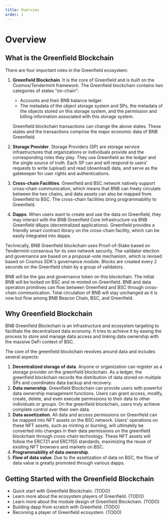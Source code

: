 ```yaml
---
title: Overview
order: 1
---
```

# Overview

## What is the Greenfield Blockchain

There are four important roles in the Greenfield ecosystem:

1. **Greenfield Blockchain**. It is the core of Greenfield and is built on the Cosmos/Tendermint framework. The Greenfield 
  blockchain contains two categories of states "on-chain":
   - Accounts and their BNB balance ledger.
   - The metadata of the object storage system and SPs, the metadata of the objects stored on this storage system, and the 
      permission and billing information associated with this storage system.
   
   Greenfield blockchain transactions can change the above states. These states and the transactions comprise the major 
   economic data of BNB Greenfield.

2. **Storage Provider**. Storage Providers (SP) are storage service infrastructures that organizations or individuals provide 
  and the corresponding roles they play. They use Greenfield as the ledger and the single source of truth. Each SP can and 
  will respond to users' requests to write (upload) and read (download) data, and serve as the gatekeeper for user rights and 
  authentications.

3. **Cross-chain Facilities**. Greenfield and BSC network natively support cross-chain communication, which means that BNB 
  can freely circulate between the two chains, and data assets can also be mapped from Greenfield to BSC. The cross-chain facilities
  bring programmability to Greenfield.

4. **Dapps**. When users want to create and use the data on Greenfield, they may interact with the BNB Greenfield Core 
   Infrastructure via BNB Greenfield dApps (decentralized applications). Greenfield provides a friendly smart contract 
   library on the cross-chain facility, which can be easily integrated into dapps. 

Technically, BNB Greenfield blockchain uses Proof-of-Stake based on Tendermint-consensus for its own network security. 
The validator election and governance are based on a proposal-vote mechanism, which is revised based on Cosmos SDK's
governance module. Blocks are created every 2 seconds on the Greenfield chain by a group of validators.

BNB will be the gas and governance token on this blockchain. The initial BNB will be locked on BSC and re-minted on Greenfield.
BNB and data operation primitives can flow between Greenfield and BSC through cross-chain communication. Total circulation of 
BNB will stay unchanged as it is now but flow among BNB Beacon Chain, BSC, and Greenfield.


## Why Greenfield Blockchain

BNB Greenfield Blockchain is an infrastructure and ecosystem targeting to facilitate the decentralized data economy. 
It tries to achieve it by easing the process to store and manage data access and linking data ownership with the massive DeFi context of BSC.

The core of the greenfield blockchain revolves around data and includes several aspects:

1. **Decentralized storage of data**. Anyone or organization can register as a storage provider on the greenfield blockchain. 
As a ledger, the greenfield blockchain records the distribution of data stored on multiple SPs and coordinates data backup and recovery.
2. **Data ownership**. Greenfield Blockchain can provide users with powerful data ownership management functions. 
Users can grant access, modify, create, delete, and even execute permissions to their data to other individuals or groups.
On the greenfield blockchain, users truly achieve complete control over their own data.
3. **Data assetization**. All data and access permissions on Greenfield can be mapped into NFT assets on the BSC network. 
Users' operations on these NFT assets, such as minting or burning, will ultimately be converted into changes in their data 
permissions on the greenfield blockchain through cross-chain technology. These NFT assets will follow the ERC721 and ERC1155 standards, 
maximizing the reuse of existing NFT browsers and markets on BSC.
4. **Programmability of data ownership**.
5. **Flow of data value**. Due to the assetization of data on BSC, the flow of data value is greatly promoted through various dapps.

## Getting Started with the Greenfield Blockchain
- Quick start with Greenfield Blockchain. (TODO)
- Learn more about the ecosystem players of Greenfield. (TODO)
- Learn more about the module design of Greenfield Blockchain. (TODO)
- Building dapp from scratch with Greenfield. (TODO)
- Becoming a player of Greenfield ecosystem. (TODO)